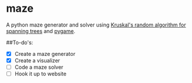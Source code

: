 # maze
A python maze generator and solver using [Kruskal's random algorithm for spanning trees](https://en.wikipedia.org/wiki/Kruskal%27s_algorithm) and [pygame](https://www.pygame.org/news).


##To-do's:
- [x] Create a maze generator
- [x] Create a visualizer
- [ ] Code a maze solver
- [ ] Hook it up to website
